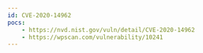 ```yaml
---
id: CVE-2020-14962
pocs:
    - https://nvd.nist.gov/vuln/detail/CVE-2020-14962
    - https://wpscan.com/vulnerability/10241
---
```


